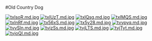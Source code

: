 #Old Country Dog

[![txIsoR.md.jpg](https://s1.ax1x.com/2020/06/14/txIsoR.md.jpg)](https://imgchr.com/i/txIsoR)
[![txIUzT.md.jpg](https://s1.ax1x.com/2020/06/14/txIUzT.md.jpg)](https://imgchr.com/i/txIUzT)
[![txIQsg.md.jpg](https://s1.ax1x.com/2020/06/14/txIQsg.md.jpg)](https://imgchr.com/i/txIQsg)
[![txIMQS.md.jpg](https://s1.ax1x.com/2020/06/14/txIMQS.md.jpg)](https://imgchr.com/i/txIMQS)
[![txInRf.md.jpg](https://s1.ax1x.com/2020/06/14/txInRf.md.jpg)](https://imgchr.com/i/txInRf)
[![tx56xS.md.jpg](https://s1.ax1x.com/2020/06/14/tx56xS.md.jpg)](https://imgchr.com/i/tx56xS)
[![tx5y28.md.jpg](https://s1.ax1x.com/2020/06/14/tx5y28.md.jpg)](https://imgchr.com/i/tx5y28)
[![tvvpyq.md.jpg](https://s1.ax1x.com/2020/06/13/tvvpyq.md.jpg)](https://imgchr.com/i/tvvpyq)
[![tvvSln.md.jpg](https://s1.ax1x.com/2020/06/13/tvvSln.md.jpg)](https://imgchr.com/i/tvvSln)
[![tvjzSs.md.jpg](https://s1.ax1x.com/2020/06/13/tvjzSs.md.jpg)](https://imgchr.com/i/tvjzSs)
[![tvjLTS.md.jpg](https://s1.ax1x.com/2020/06/13/tvjLTS.md.jpg)](https://imgchr.com/i/tvjLTS)
[![tvjTyt.md.jpg](https://s1.ax1x.com/2020/06/13/tvjTyt.md.jpg)](https://imgchr.com/i/tvjTyt)
[![tvjoQI.md.jpg](https://s1.ax1x.com/2020/06/13/tvjoQI.md.jpg)](https://imgchr.com/i/tvjoQI)
